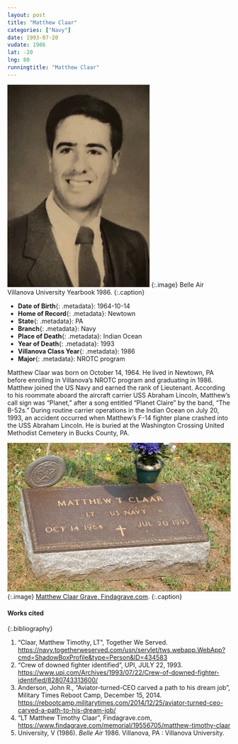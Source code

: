 ```yaml
---
layout: post
title: "Matthew Claar"
categories: ["Navy"]
date: 1993-07-20
vudate: 1986
lat: -20
lng: 80
runningtitle: "Matthew Claar"
---
```


![Matthew Claar](images/Claar.jpg)
   {:.image}
Belle Air Villanova University Yearbook 1986.
   {:.caption}


* **Date of Birth**{: .metadata}: 1964-10-14
* **Home of Record**{: .metadata}: Newtown
* **State**{: .metadata}: PA
* **Branch**{: .metadata}: Navy
* **Place of Death**{: .metadata}: Indian Ocean
* **Year of Death**{: .metadata}: 1993
* **Villanova Class Year**{: .metadata}: 1986
* **Major**{: .metadata}: NROTC program


Matthew Claar was born on October 14, 1964. He lived in Newtown, PA before enrolling in Villanova’s NROTC program and graduating in 1986. Matthew joined the US Navy and earned the rank of Lieutenant. According to his roommate aboard the aircraft carrier USS Abraham Lincoln, Matthew’s call sign was “Planet,” after a song entitled “Planet Claire” by the band, “The B-52s.” During routine carrier operations in the Indian Ocean on July 20, 1993, an accident occurred when Matthew’s F-14 fighter plane crashed into the USS Abraham Lincoln. He is buried at the Washington Crossing United Methodist Cemetery in Bucks County, PA.



![Mathew Claar Grave](images/Claar2.jpg)
   {:.image}
[Matthew Claar Grave, Findagrave.com](https://www.findagrave.com/memorial/19556705/matthew-timothy-claar).
   {:.caption}




#### Works cited

{:.bibliography}
1. “Claar, Matthew Timothy, LT”, Together We Served. <https://navy.togetherweserved.com/usn/servlet/tws.webapp.WebApp?cmd=ShadowBoxProfile&type=Person&ID=434583>
2. “Crew of downed fighter identified”, UPI, JULY 22, 1993. <https://www.upi.com/Archives/1993/07/22/Crew-of-downed-fighter-identified/8280743313600/>
3. Anderson, John R., “Aviator-turned-CEO carved a path to his dream job”, Military Times Reboot Camp, December 15, 2014. <https://rebootcamp.militarytimes.com/2014/12/25/aviator-turned-ceo-carved-a-path-to-his-dream-job/>
4. “LT Matthew Timothy Claar”, Findagrave.com, <https://www.findagrave.com/memorial/19556705/matthew-timothy-claar>
5. University, V (1986). _Belle Air_ 1986. Villanova, PA : Villanova University.
